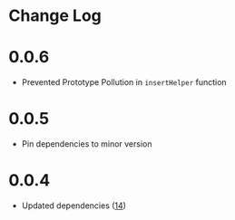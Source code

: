 Change Log
==========

# 0.0.6

* Prevented Prototype Pollution in `insertHelper` function

# 0.0.5

* Pin dependencies to minor version

# 0.0.4

* Updated dependencies ([14][14])

[14]: https://github.com/yola/promisehelpers/pull/14

